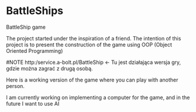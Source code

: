 # BattleShips
BattleShip game

The project started under the inspiration of a friend.
The intention of this project is to present the construction of the game using OOP (Object Oriented Programming)

#NOTE
http:/service.a-bolt.pl/BattleShip <- Tu jest działająca wersja gry, gdzie można zagrać z drugą osobą.

Here is a working version of the game where you can play with another person.

I am currently working on implementing a computer for the game, and in the future I want to use AI
